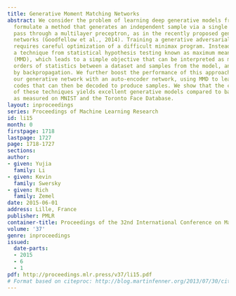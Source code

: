 ```yaml
---
title: Generative Moment Matching Networks
abstract: We consider the problem of learning deep generative models from data. We
  formulate a method that generates an independent sample via a single feedforward
  pass through a multilayer preceptron, as in the recently proposed generative adversarial
  networks (Goodfellow et al., 2014). Training a generative adversarial network, however,
  requires careful optimization of a difficult minimax program. Instead, we utilize
  a technique from statistical hypothesis testing known as maximum mean discrepancy
  (MMD), which leads to a simple objective that can be interpreted as matching all
  orders of statistics between a dataset and samples from the model, and can be trained
  by backpropagation. We further boost the performance of this approach by combining
  our generative network with an auto-encoder network, using MMD to learn to generate
  codes that can then be decoded to produce samples. We show that the combination
  of these techniques yields excellent generative models compared to baseline approaches
  as measured on MNIST and the Toronto Face Database.
layout: inproceedings
series: Proceedings of Machine Learning Research
id: li15
month: 0
firstpage: 1718
lastpage: 1727
page: 1718-1727
sections: 
author:
- given: Yujia
  family: Li
- given: Kevin
  family: Swersky
- given: Rich
  family: Zemel
date: 2015-06-01
address: Lille, France
publisher: PMLR
container-title: Proceedings of the 32nd International Conference on Machine Learning
volume: '37'
genre: inproceedings
issued:
  date-parts:
  - 2015
  - 6
  - 1
pdf: http://proceedings.mlr.press/v37/li15.pdf
# Format based on citeproc: http://blog.martinfenner.org/2013/07/30/citeproc-yaml-for-bibliographies/
---
```


